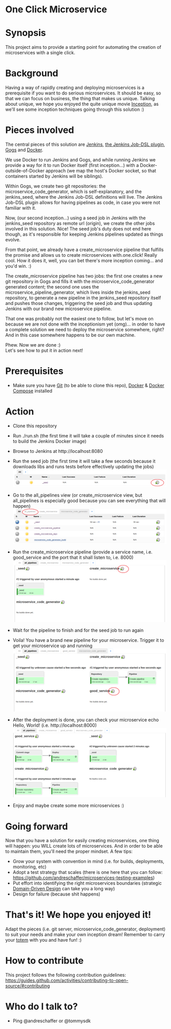 # One Click Microservice

# Synopsis
This project aims to provide a starting point for automating the creation of microservices with a single click.

# Background
Having a way of rapidly creating and deploying microservices is a prerequisite if you want to do serious microservices. It should be easy, so that we can focus on business, the thing that makes us unique. Talking about unique, we hope you enjoyed the quite unique movie [Inception](https://en.wikipedia.org/wiki/Inception), as we'll see some inception techniques going through this solution :)

# Pieces involved
The central pieces of this solution are [Jenkins](https://jenkins.io/), [the Jenkins Job-DSL plugin](https://wiki.jenkins-ci.org/display/JENKINS/Job+DSL+Plugin), [Gogs](https://gogs.io/) and [Docker](https://www.docker.com/).  

We use Docker to run Jenkins and Gogs, and while running Jenkins we provide a way for it to run Docker itself (first inception...) with a Docker-outside-of-Docker approach (we map the host's Docker socket, so that containers started by Jenkins will be siblings).  

Within Gogs, we create two git repositories: the microservice_code_generator, which is self-explanatory, and the jenkins_seed, where the Jenkins Job-DSL definitions will live. The Jenkins Job-DSL plugin allows for having pipelines as code, in case you were not familiar with it.  

Now, (our second inception...) using a seed job in Jenkins with the jenkins_seed repository as remote url (origin), we create the other jobs involved in this solution. Nice! The seed job's duty does not end here though, as it's responsible for keeping Jenkins pipelines updated as things evolve.  

From that point, we already have a create_microservice pipeline that fulfills the promise and allows us to create microservices with.one.click! Really cool. How it does it, well, you can bet there's more inception coming... and you'd win. :)  

The create_microservice pipeline has two jobs: the first one creates a new git repository in Gogs and fills it with the microservice_code_generator generated content; the second one uses the microservice_pipeline_generator, which lives inside the jenkins_seed repository, to generate a new pipeline in the jenkins_seed repository itself and pushes those changes, triggering the seed job and thus updating Jenkins with our brand new microservice pipeline.  

That one was probably not the easiest one to follow, but let's move on because we are not done with the inceptionism yet (omg)... in order to have a complete solution we need to deploy the microservice somewhere, right? And in this case somewhere happens to be our own machine.

Phew. Now we are done :)  
Let's see how to put it in action next!

# Prerequisites
- Make sure you have [Git](https://git-scm.com/book/en/v2/Getting-Started-Installing-Git) (to be able to clone this repo), [Docker](https://docs.docker.com/engine/installation/) & [Docker Compose](https://docs.docker.com/compose/install/) installed

# Action
- Clone this repository  
- Run ./run.sh (the first time it will take a couple of minutes since it needs to build the Jenkins Docker image)  
- Browse to Jenkins at http://localhost:8080
- Run the seed job (the first time it will take a few seconds because it downloads libs and runs tests before effectively updating the jobs)  
![alt text](https://github.com/andreschaffer/one-click-microservice/blob/master/docs/images/run_seed_job.png "Run the seed job")  

- Go to the all_pipelines view (or create_microservice view, but all_pipelines is especially good because you can see everything that will happen)  
![alt text](https://github.com/andreschaffer/one-click-microservice/blob/master/docs/images/go_to_all_pipelines_view.png "Go to the all_pipelines view")  

- Run the create_microservice pipeline (provide a service name, i.e. good_service and the port that it shall listen to, i.e. 8000)  
![alt text](https://github.com/andreschaffer/one-click-microservice/blob/master/docs/images/run_create_microservice_pipeline.png "Run the create_microservice pipeline")  

- Wait for the pipeline to finish and for the seed job to run again  
- Voila! You have a brand new pipeline for your microservice. Trigger it to get your microservice up and running  
![alt text](https://github.com/andreschaffer/one-click-microservice/blob/master/docs/images/run_microservice_pipeline.png "Run the microservice pipeline")  

- After the deployment is done, you can check your microservice echo Hello, World! (i.e. http://localhost:8000)   
![alt text](https://github.com/andreschaffer/one-click-microservice/blob/master/docs/images/microservice_deployment_finished.png "Microservice deployment finished")

- Enjoy and maybe create some more microservices :)

# Going forward
Now that you have a solution for easily creating microservices, one thing will happen: you WILL create lots of microservices. And in order to be able to maintain them, you'll need the proper mindset. A few tips:  
- Grow your system with convention in mind (i.e. for builds, deployments, monitoring, etc)  
- Adopt a test strategy that scales (there is one here that you can follow: https://github.com/andreschaffer/microservices-testing-examples)  
- Put effort into identifying the right microservices boundaries (strategic [Domain-Driven Design](https://en.wikipedia.org/wiki/Domain-driven_design) can take you a long way)  
- Design for failure (because shit happens)  

# That's it! We hope you enjoyed it!
Adapt the pieces (i.e. git server, microservice_code_generator, deployment) to suit your needs and make your own inception dream! Remember to carry your [totem](http://inception.wikia.com/wiki/Totem) with you and have fun! :)

# How to contribute
This project follows the following contribution guidelines: https://guides.github.com/activities/contributing-to-open-source/#contributing

# Who do I talk to?
* Ping @andreschaffer or @tommysdk
